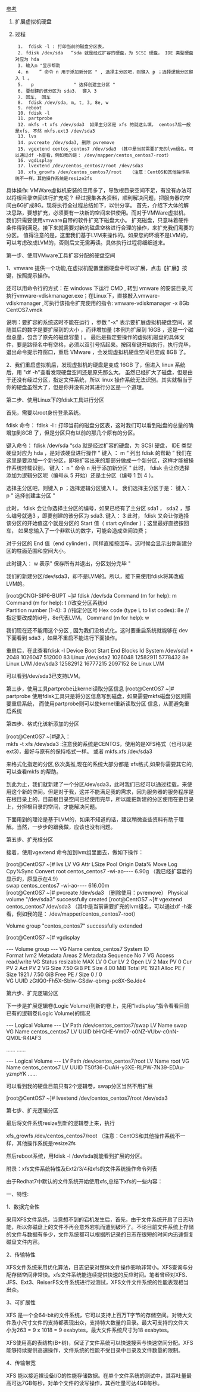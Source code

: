 [参考](http://blog.51cto.com/huangfu3342/1748256)
1. 扩展虚拟机硬盘
2. 过程

		1.  fdisk -l : 打印当前的磁盘分区表，
		2. fdisk /dev/sda   “sda 就是经过扩容的硬盘，为 SCSI 硬盘， IDE 类型硬盘对应为 hda 
		3. 输入m "显示帮助
		4. n    ” 命令 n 用于添加新分区 " , 选择主分区吧，则键入 p ；选择逻辑分区键入 l 。 
		5.   p               " 选择创建主分区 "
		6. 要创建的该分区为 sda3.  键入 3
		7. 回车， 回车
		8.  fdisk /dev/sda, m, t, 3, 8e, w
		9. reboot
		10. fdisk -l
		11. partprobe
		12. mkfs -t xfs /dev/sda3  如果主分区是 xfs 的就这么填， centos7后一般是xfs, 不然 mkfs.ext3 /dev/sda3
		13. lvs
		14. pvcreate /dev/sda3, 删除 pvremove
		15. vgextend centos_centos7 /dev/sda3 （其中是当前需要扩充的lvm组名，可以通过df -h查看，例如我的是： /dev/mapper/centos_centos7-root） 
		16. vgdisplay
		17. lvextend /dev/centos_centos7/root /dev/sda3
		18. xfs_growfs /dev/centos_centos7/root   （注意：CentOS和其他操作系统不一样，其他操作系统是resize2fs
		
		
具体操作:
VMWare虚拟机安装的应用多了，导致根目录空间不足，有没有办法可以将根目录空间进行扩充呢？
经过搜集各各资料，顺利解决问题，把服务器的空间由6G扩成8G。现将执行全过程总结如下，以供分享。
首先，介绍下大体的解决思路，要想扩充，必须要有一块新的空间来供使用。而对于VMWare虚拟机，我们只需要使用vmware自带的软件扩充下磁盘大小。
扩充磁盘，只意味着硬件条件得到满足。接下来就需要对新的磁盘空格进行合理的操作，来扩充我们需要的分区。
值得注意的是，这里我们基于LVM来操作的。如果您的环境不是LVM的，可以考虑改成LVM的，否则后文无需再读。具体执行过程将细细道来。

第一步、使用VMware工具扩容分配的硬盘空间



1、vmware 提供一个功能,在虚拟机配置里面硬盘中可以扩展，点击【扩展】按键，按照提示操作。

还可以用命令行的方式：在 windows 下运行 CMD , 转到 vmware 的安装目录,可执行vmware-vdiskmanager.exe；在Linux下，直接敲入vmware-vdiskmanager ,可执行该指令扩充使用的指令: vmware-vdiskmanager -x 8Gb CentOS7.vmdk

说明：要扩容的系统这时不能在运行 ，参数 "-x" 表示要扩展虚拟机硬盘空间，紧随其后的数字是要扩展到的大小 ，而非增加量 (本例为扩展到 16GB ，这是一个磁盘总量，包含了原先的磁盘容量 ) 。 最后是指定要操作的虚拟机磁盘的具体文件，要是路径名中有空格，必须以双引号括起来。按回车键开始执行，执行完毕，退出命令提示符窗口，重启 VMware ，会发现虚拟机硬盘空间已变成 8GB 了。

2、我们重启虚拟机后，发现虚拟机的硬盘是变成 16GB 了，但进入 linux 系统后，用 "df -h"查看发现硬盘空间还是原先那么大。 虽然已经扩大了磁盘，但是由于还没有经过分区，指定文件系统，所以 linux 操作系统无法识别。其实就相当于你的硬盘虽然大了，但是你并没有对其进行分区是一个道理。

第二步、使用Linux下的fdisk工具进行分区

首先，需要以root身份登录系统。

fdisk 命令： fdisk -l : 打印当前的磁盘分区表，这时我们可以看到磁盘的总量的确增加到8GB 了，但是分区只有以前的那几个原有的分区。

键入命令： fdisk /dev/sda   “sda 就是经过扩容的硬盘，为 SCSI 硬盘， IDE 类型硬盘对应为 hda ，是对该硬盘进行操作 ” 
键入 ：    m    “ 列出 fdisk 的帮助 ” 
我们在这里是要添加一个新分区，即将扩容出来的那部分做成一个新分区，这样才能被操作系统挂载识别。 
键入：     n    ” 命令 n 用于添加新分区 " 
此时， fdisk 会让你选择添加为逻辑分区呢（编号从 5 开始）还是主分区（编号 1 到 4 ）。

选择主分区吧，则键入 p ；选择逻辑分区键入 l 。 
我们选择主分区于是： 
键入：    p               " 选择创建主分区 "

此时， fdisk 会让你选择主分区的编号，如果已经有了主分区 sda1 ， sda2 ，那么编号就选3 ，即要创建的该分区为 sda3. 
键入：     3 
此时， fdisk 又会让你选择该分区的开始值这个就是分区的 Start 值（ start cylinder ）；这里最好直接按回车， 如果您输入了一个非默认的数字，可能会造成空间浪费；

对于分区的 End 值（end cylinder），同样直接按回车。这时候会显示出你新建分区的柱面范围和空间大小。

此时键入： w    表示" 保存所有并退出，分区划分完毕 "

我们的新建分区/dev/sda3，却不是LVM的。所以，接下来使用fdisk将其改成LVM的。

[root@CNGI-SIP6-BUPT ~]# fdisk /dev/sda
Command (m for help): m 
Command (m for help): t //改变分区系统id      
Partition number (1-4): 3 //指定分区号
Hex code (type L to list codes): 8e //指定要改成的id号，8e代表LVM。
Command (m for help): w

我们现在还不能用这个分区 , 因为我们没格式化。这时要重启系统就能够在 dev 下面看到 sda3 ，如果不重启不能进行下面操作。

重启后，在此查看fdisk -l
  Device Boot      Start         End      Blocks   Id  System
/dev/sda1   *        2048     1026047      512000   83  Linux
/dev/sda2         1026048    12582911     5778432   8e  Linux LVM
/dev/sda3        12582912    16777215     2097152   8e  Linux LVM

可以看到/dev/sda3已支持LVM。

第三步，使用工具partprobe让kernel读取分区信息 
[root@CentOS7 ~]#  partprobe
使用fdisk工具只是将分区信息写到磁盘，如果需要mkfs磁盘分区则需要重启系统，
而使用partprobe则可以使kernel重新读取分区 信息，从而避免重启系统

第四步、格式化该新添加的分区

[root@CentOS7 ~]#键入：  
mkfs -t xfs /dev/sda3    :注意我的系统是CENTOS，使用的是XFS格式（也可以是ext3)，最好与原有的保持格式一样。
或者 
mkfs.xfs /dev/sda3

来格式化指定的分区,依次类推,现在的系统大部分都是 xfs格式,如果你需要其它的,可以查看mkfs 的帮助。

到此为止，我们就新建了一个分区/dev/sda3，此时我们已经可以通过挂载，来使用这个新的空间。但是对于我，这并不能满足我的需求，因为服务器的服务程序是在根目录上的，目前根目录空间已经使用完毕，所以能把新建的分区使用在更目录上，分担根目录的空间，才能解决问题。

下面用到的理论是基于LVM的，如果不知道的话，建议稍微查些资料有助于理解。当然，一步步的跟我做，应该也没有问题。

第五步、扩充根分区

接着，使用vgextend 命令加到lvm组里面去，做如下操作：

[root@CentOS7 ~]# lvs
  LV   VG             Attr       LSize   Pool Origin Data%  Move Log Cpy%Sync Convert
  root centos_centos7 -wi-ao----   6.90g       （我已经扩容后的显示的，原显示在4.9）                                     
  swap centos_centos7 -wi-ao---- 616.00m                                          
[root@CentOS7 ~]#  pvcreate /dev/sda3      （删除使用：pvremove）
Physical volume "/dev/sda3" successfully created
[root@CentOS7 ~]#  vgextend centos_centos7 /dev/sda3 （其中是当前需要扩充的lvm组名，可以通过df -h查看，例如我的是： /dev/mapper/centos_centos7-root） 

Volume group "centos_centos7" successfully extended

[root@CentOS7 ~]# vgdisplay



 --- Volume group ---
  VG Name               centos_centos7
  System ID            
  Format                lvm2
  Metadata Areas        2
  Metadata Sequence No  7
  VG Access             read/write
  VG Status             resizable
  MAX LV                0
  Cur LV                2
  Open LV               2
  Max PV                0
  Cur PV                2
  Act PV                2
  VG Size               7.50 GiB
  PE Size               4.00 MiB
  Total PE              1921
  Alloc PE / Size       1921 / 7.50 GiB
  Free  PE / Size       0 / 0  
  VG UUID               zGtlQ0-Fh5X-Sblw-GSdw-qbmg-pc8X-SeJde4

   

第六步、扩充逻辑分区

下一步是扩展逻辑卷(Logic Volume)到新的卷上，先用“lvdisplay”指令看看目前已有的逻辑卷(Logic Volume)的情况

--- Logical Volume ---
  LV Path                /dev/centos_centos7/swap
  LV Name                swap
  VG Name                centos_centos7
  LV UUID                bHrQHE-Vm07-o0NZ-VUbv-c0nN-QM0L-R4IAF3

......
......

--- Logical Volume ---
  LV Path                /dev/centos_centos7/root
  LV Name                root
  VG Name                centos_centos7
  LV UUID                TS0f36-DuAH-y3XE-RLPW-7N39-EDAu-yzmpYK
......

可以看到我的硬盘目前只有2个逻辑卷，swap分区当然不用扩展



[root@CentOS7 ~]# lvextend /dev/centos_centos7/root /dev/sda3



第七步、扩充逻辑分区



最后将文件系统resize到新的逻辑卷上来，执行

 xfs_growfs /dev/centos_centos7/root   （注意：CentOS和其他操作系统不一样，其他操作系统是resize2fs





然后reboot系统，用fdisk -l /dev/sda就能看到扩展的分区。

附录：xfs文件系统特性及Ext2/3/4和xfs的文件系统操作命令列表

由于Redhat7中默认的文件系统开始使用xfs,总结下xfs的一些内容：

一、特性:

1、数据完全性

采用XFS文件系统，当意想不到的宕机发生后，首先，由于文件系统开启了日志功能，所以你磁盘上的文件不再会意外宕机而遭到破坏了。不论目前文件系统上存储的文件与数据有多少，文件系统都可以根据所记录的日志在很短的时间内迅速恢复磁盘文件内容。

2、传输特性

XFS文件系统采用优化算法，日志记录对整体文件操作影响非常小。XFS查询与分配存储空间非常快。xfs文件系统能连续提供快速的反应时间。笔者曾经对XFS、JFS、Ext3、ReiserFS文件系统进行过测试，XFS文件文件系统的性能表现相当出众。

3、可扩展性

XFS 是一个全64-bit的文件系统，它可以支持上百万T字节的存储空间。对特大文件及小尺寸文件的支持都表现出众，支持特大数量的目录。最大可支持的文件大 小为263 = 9 x 1018 = 9 exabytes，最大文件系统尺寸为18 exabytes。

XFS使用高的表结构(B+树)，保证了文件系统可以快速搜索与快速空间分配。XFS能够持续提供高速操作，文件系统的性能不受目录中目录及文件数量的限制。

4、传输带宽

XFS 能以接近裸设备I/O的性能存储数据。在单个文件系统的测试中，其吞吐量最高可达7GB每秒，对单个文件的读写操作，其吞吐量可达4GB每秒。